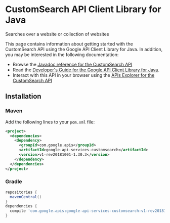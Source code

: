 # CustomSearch API Client Library for Java

Searches over a website or collection of websites

This page contains information about getting started with the CustomSearch API
using the Google API Client Library for Java. In addition, you may be interested
in the following documentation:

* Browse the [Javadoc reference for the CustomSearch API][javadoc]
* Read the [Developer's Guide for the Google API Client Library for Java][google-api-client].
* Interact with this API in your browser using the [APIs Explorer for the CustomSearch API][api-explorer]

## Installation

### Maven

Add the following lines to your `pom.xml` file:

```xml
<project>
  <dependencies>
    <dependency>
      <groupId>com.google.apis</groupId>
      <artifactId>google-api-services-customsearch</artifactId>
      <version>v1-rev20181001-1.30.3</version>
    </dependency>
  </dependencies>
</project>
```

### Gradle

```gradle
repositories {
  mavenCentral()
}
dependencies {
  compile 'com.google.apis:google-api-services-customsearch:v1-rev20181001-1.30.3'
}
```

[javadoc]: https://googleapis.dev/java/google-api-services-customsearch/latest/index.html
[google-api-client]: https://github.com/googleapis/google-api-java-client/
[api-explorer]: https://developers.google.com/apis-explorer/#p/customsearch/v1/

